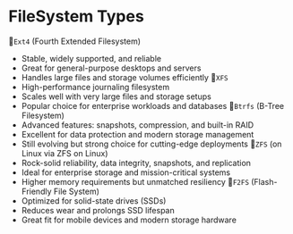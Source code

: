 # FileSystem Types

🔹`Ext4` (Fourth Extended Filesystem)
* Stable, widely supported, and reliable
* Great for general-purpose desktops and servers
* Handles large files and storage volumes efficiently
🔹`XFS`
* High-performance journaling filesystem
* Scales well with very large files and storage setups
* Popular choice for enterprise workloads and databases
🔹`Btrfs` (B-Tree Filesystem)
* Advanced features: snapshots, compression, and built-in RAID
* Excellent for data protection and modern storage management
* Still evolving but strong choice for cutting-edge deployments
🔹`ZFS` (on Linux via ZFS on Linux)
* Rock-solid reliability, data integrity, snapshots, and replication
* Ideal for enterprise storage and mission-critical systems
* Higher memory requirements but unmatched resiliency
🔹`F2FS` (Flash-Friendly File System)
* Optimized for solid-state drives (SSDs)
* Reduces wear and prolongs SSD lifespan
* Great fit for mobile devices and modern storage hardware




